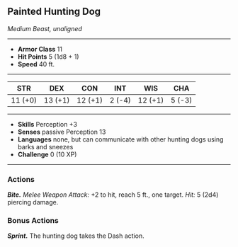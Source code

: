 ## Painted Hunting Dog
*Medium Beast, unaligned*
___
- **Armor Class** 11
- **Hit Points** 5 (1d8 + 1)
- **Speed** 40 ft.
___
|STR|DEX|CON|INT|WIS|CHA|
|:---:|:---:|:---:|:---:|:---:|:---:|
|11 (+0)|13 (+1)|12 (+1)|2 (-4)|12 (+1)|5 (-3)|
___
- **Skills** Perception +3
- **Senses** passive Perception 13
- **Languages** none, but can communicate with other hunting dogs using barks and sneezes
- **Challenge** 0 (10 XP)
___
### Actions
***Bite.*** _Melee Weapon Attack:_ +2 to hit, reach 5 ft., one target. _Hit:_ 5 (2d4) piercing damage.
### Bonus Actions
***Sprint.*** The hunting dog takes the Dash action.
